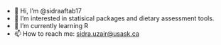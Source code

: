 - 👋 Hi, I’m @sidraaftab17
- 👀 I’m interested in statisical packages and dietary assessment tools.
- 🌱 I’m currently learning R
- 📫 How to reach me: sidra.uzair@usask.ca

<!---
sidraaftab17/sidraaftab17 is a ✨ special ✨ repository because its `README.md` (this file) appears on your GitHub profile.
You can click the Preview link to take a look at your changes.
--->
